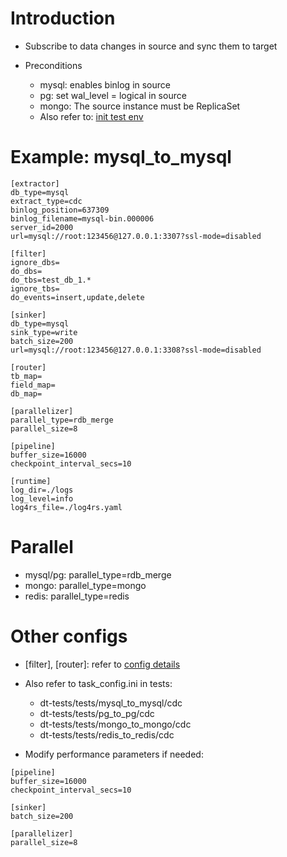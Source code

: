 # Introduction
- Subscribe to data changes in source and sync them to target

- Preconditions
    - mysql: enables binlog in source
    - pg: set wal_level = logical in source
    - mongo: The source instance must be ReplicaSet
    - Also refer to: [init test env](../../../dt-tests/README.md)

# Example: mysql_to_mysql
```
[extractor]
db_type=mysql
extract_type=cdc
binlog_position=637309
binlog_filename=mysql-bin.000006
server_id=2000
url=mysql://root:123456@127.0.0.1:3307?ssl-mode=disabled

[filter]
ignore_dbs=
do_dbs=
do_tbs=test_db_1.*
ignore_tbs=
do_events=insert,update,delete

[sinker]
db_type=mysql
sink_type=write
batch_size=200
url=mysql://root:123456@127.0.0.1:3308?ssl-mode=disabled

[router]
tb_map=
field_map=
db_map=

[parallelizer]
parallel_type=rdb_merge
parallel_size=8

[pipeline]
buffer_size=16000
checkpoint_interval_secs=10

[runtime]
log_dir=./logs
log_level=info
log4rs_file=./log4rs.yaml
```

# Parallel
- mysql/pg: parallel_type=rdb_merge
- mongo: parallel_type=mongo
- redis: parallel_type=redis

# Other configs
- [filter], [router]: refer to [config details](../config.md)
- Also refer to task_config.ini in tests:
    - dt-tests/tests/mysql_to_mysql/cdc
    - dt-tests/tests/pg_to_pg/cdc
    - dt-tests/tests/mongo_to_mongo/cdc
    - dt-tests/tests/redis_to_redis/cdc

- Modify performance parameters if needed:
```
[pipeline]
buffer_size=16000
checkpoint_interval_secs=10

[sinker]
batch_size=200

[parallelizer]
parallel_size=8
```